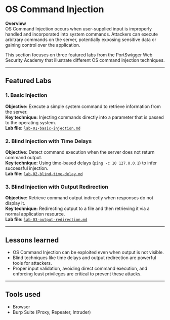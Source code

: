 # OS Command Injection

**Overview**  
OS Command Injection occurs when user-supplied input is improperly handled and incorporated into system commands. Attackers can execute arbitrary commands on the server, potentially exposing sensitive data or gaining control over the application.  

This section focuses on three featured labs from the PortSwigger Web Security Academy that illustrate different OS command injection techniques.

---

## Featured Labs

### 1. Basic Injection
**Objective:** Execute a simple system command to retrieve information from the server.  
**Key technique:** Injecting commands directly into a parameter that is passed to the operating system.  
**Lab file:** [`lab-01-basic-injection.md`](./featured/lab-01-basic-injection.md)

### 2. Blind Injection with Time Delays
**Objective:** Detect command execution when the server does not return command output.  
**Key technique:** Using time-based delays (`ping -c 10 127.0.0.1`) to infer successful injection.  
**Lab file:** [`lab-02-blind-time-delay.md`](./featured/lab-02-blind-time-delay.md)

### 3. Blind Injection with Output Redirection
**Objective:** Retrieve command output indirectly when responses do not display it.  
**Key technique:** Redirecting output to a file and then retrieving it via a normal application resource.  
**Lab file:** [`lab-03-output-redirection.md`](./featured/lab-03-output-redirection.md)

---

## Lessons learned
- OS Command Injection can be exploited even when output is not visible.  
- Blind techniques like time delays and output redirection are powerful tools for attackers.  
- Proper input validation, avoiding direct command execution, and enforcing least privileges are critical to prevent these attacks.

---

## Tools used
- Browser  
- Burp Suite (Proxy, Repeater, Intruder)

